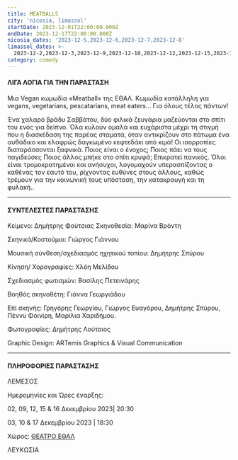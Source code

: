 ```yaml
---
title: MEATBALLS
city: 'nicosia, limassol'
startDate: 2023-12-01T22:00:00.000Z
endDate: 2023-12-17T22:00:00.000Z
nicosia_dates: '2023-12-5,2023-12-6,2023-12-7,2023-12-8'
limassol_dates: >-
  2023-12-2,2023-12-3,2023-12-9,2023-12-10,2023-12-12,2023-12-15,2023-12-16,2023-12-17
category: comedy
---
```


#### ΛΙΓΑ ΛΟΓΙΑ ΓΙΑ ΤΗΝ ΠΑΡΑΣΤΑΣΗ

Μια Vegan κωμωδία «Meatball» της ΕΘΑΛ. Κωμωδία κατάλληλη για vegans, vegetarians, pescatarians, meat eaters... Για όλους τέλος πάντων!

Ένα χαλαρό βράδυ Σαββάτου, δύο φιλικά ζευγάρια μαζεύονται στο σπίτι του ενός για δείπνο. Όλα κυλούν ομαλά και ευχάριστα μέχρι τη στιγμή που η διασκέδαση της παρέας σταματά, όταν αντικρίζουν στο πάτωμα ένα αυθάδικο και ελαφρώς δαγκωμένο κεφτεδάκι από κιμά! Οι ισορροπίες διαταράσσονται ξαφνικά. Ποιος είναι ο ένοχος; Ποιος πάει να τους παγιδεύσει; Ποιος άλλος μπήκε στο σπίτι κρυφά; Επικρατεί πανικός. Όλοι είναι τρομοκρατημένοι και ανήσυχοι, λογομαχούν υπερασπίζοντας ο καθένας τον εαυτό του, ρίχνοντας ευθύνες στους άλλους, καθώς τρέμουν για την κοινωνική τους υπόσταση, την κατακραυγή και τη φυλακή..

***

#### ΣΥΝΤΕΛΕΣΤΕΣ ΠΑΡΑΣΤΑΣΗΣ

Κείμενο: Δημήτρης Φούτσιας
Σκηνοθεσία: Μαρίνα Βρόντη

Σκηνικά/Κοστούμια: Γιώργος Γιάννου

Μουσική σύνθεση/σχεδιασμός ηχητικού τοπίου: Δημήτρης Σπύρου

Κίνηση/ Χορογραφίες: Χλόη Μελίδου

Σχεδιασμός φωτισμών: Βασίλης Πετεινάρης

Βοηθός σκηνοθέτη: Γιάννα Γεωργιάδου

Επί σκηνής: Γρηγόρης Γεωργίου, Γιώργος Ευαγόρου, Δημήτρης Σπύρου, Πέννυ Φοινίρη, Μαρίλια Χαριδήμου.

Φωτογραφίες: Δημήτρης Λούτσιος

Graphic Design: ARTemis Graphics & Visual Communication

***

#### ΠΛΗΡΟΦΟΡΙΕΣ ΠΑΡΑΣΤΑΣΗΣ

ΛΕΜΕΣΟΣ

Ημερομηνίες και Ώρες έναρξης: 

02, 09, 12, 15 & 16 Δεκεμβρίου 2023| 20:30

03, 10 & 17 Δεκεμβρίου 2023 | 18:30

Χώρος: [ΘΕΑΤΡΟ ΕΘΑΛ](https://www.google.com/maps/place/ETHAL/@34.6683736,33.0230974,17z/data=!3m1!4b1!4m6!3m5!1s0x14e73250f693fa5d:0xc7a10b3d8618708b!8m2!3d34.6683736!4d33.0256723!16s%2Fg%2F11c1q875yt?entry=ttu)

ΛΕΥΚΩΣΙΑ
